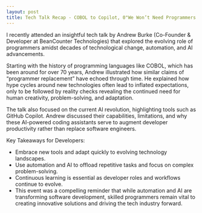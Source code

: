 ```yaml
---
layout: post
title: Tech Talk Recap - COBOL to Copilot, 0"We Won’t Need Programmers Anymore..?" with Andrew Burke
---
```


I recently attended an insightful tech talk by Andrew Burke (Co-Founder & Developer at BeanCounter Technologies) that explored the evolving role of programmers amidst decades of technological change, automation, and AI advancements.

Starting with the history of programming languages like COBOL, which has been around for over 70 years, Andrew illustrated how similar claims of “programmer replacement” have echoed through time. He explained how hype cycles around new technologies often lead to inflated expectations, only to be followed by reality checks revealing the continued need for human creativity, problem-solving, and adaptation.

The talk also focused on the current AI revolution, highlighting tools such as GitHub Copilot. Andrew discussed their capabilities, limitations, and why these AI-powered coding assistants serve to augment developer productivity rather than replace software engineers.

Key Takeaways for Developers:

- Embrace new tools and adapt quickly to evolving technology landscapes.
- Use automation and AI to offload repetitive tasks and focus on complex problem-solving.
- Continuous learning is essential as developer roles and workflows continue to evolve.
- This event was a compelling reminder that while automation and AI are transforming software development, skilled programmers remain vital to creating innovative solutions and driving the tech industry forward.